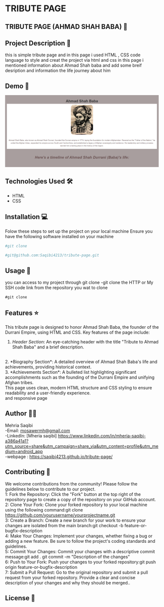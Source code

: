 # TRIBUTE PAGE 
## TRIBUTE PAGE  (AHMAD SHAH BABA) 🚀

## Project Description 📝
this is simple tribute page and in this page i used HTML , CSS code language to style and creat the project via html and css 
in this page i mentioned information about Ahmad Shah baba 
and  add some breif desription and information the life journey about him 

## Demo 📸

![Demo](./imgs/atribute-page.png)

## Technologies Used 🛠️

- HTML
- CSS
## Installation 💻

Folow these steps to set up the project on your local machine 
Ensure you have the following software installed on your machine

```bash
#git clone
```

```bash
#git@github.com:Saqibi4213/tribute-page.git
```

## Usage 🎯

you can access to my project through git clone 
-git clone the HTTP or My SSH code link from the repository you wat to clone 

``` 
#git clone
```

## Features ⭐
This tribute page is designed to honor Ahmad Shah Baba, the founder of the Durrani Empire, using HTML and CSS. Key features of the page include:
<br>
1. *Header Section*: An eye-catching header with the title "Tribute to Ahmad Shah Baba" and a brief description.
<br>
2. *Biography Section*: A detailed overview of Ahmad Shah Baba's life and achievements, providing historical context.
<br>
3. *Achievements Section*: A bulleted list highlighting significant accomplishments such as the founding of the Durrani Empire and unifying Afghan tribes.
<br>
This page uses clean, modern HTML structure and CSS styling to ensure readability and a user-friendly experience.
<br>
and responsive page


## Author 👩‍💻

Mehria Saqibi 
 <br>
 -Email: mosawermh@gmail.com
 <br>
 -LinkedIn: [Mheria saqibi] https://www.linkedin.com/in/mheria-saqibi-a386a41a1?utm_source=share&utm_campaign=share_via&utm_content=profile&utm_medium=android_app
 <br />
 -webpage : https://saqibi4213.github.io/tribute-page/

## Contributing 🤝

We welcome contributions from the community! Please follow the guidelines below to contribute to our project.
<br />
1: Fork the Repository: Click the "Fork" button at the top right of the repository page to create a copy of the repository on your GitHub account.
<br />
2: Clone Your Fork: Clone your forked repository to your local machine using the following command:git clone https://github.com/yourusername/yourprojectname.git
<br />
3: Create a Branch: Create a new branch for your work to ensure your changes are isolated from the main branch:git checkout -b feature-or-bugfix-description
<br />
4: Make Your Changes: Implement your changes, whether fixing a bug or adding a new feature. Be sure to follow the project's coding standards and guidelines.
<br />
5: Commit Your Changes: Commit your changes with a descriptive commit message:git add .
git commit -m "Description of the changes"
<br />
6: Push to Your Fork: Push your changes to your forked repository:git push origin feature-or-bugfix-description
<br />
7: Submit a Pull Request: Go to the original repository and submit a pull request from your forked repository. Provide a clear and concise description of your changes and why they should be merged..

## License 📜